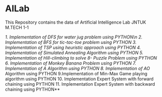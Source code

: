 # AILab
This Repository contains the data of Artificial Intelligence Lab JNTUK M.TECH 1-1


**1. Implementation of DFS for water jug problem using PYTHON\n
2. Implementation of BFS for tic-tac-toe problem using PYTHON
3. Implementation of TSP using heuristic approach using PYTHON
4. Implementation of Simulated Annealing Algorithm using PYTHON
5. Implementation of Hill-climbing to solve 8- Puzzle Problem using PYTHON
6. Implementation of Monkey Banana Problem using PYTHON
7. Implementation of A* Algorithm using PYTHON
8. Implementation of AO* Algorithm using PYTHON
9.Implementation of Min-Max Game playing algorithm using PYTHON
10. Implementation Expert System with forward chaining using PYTHON
11. Implementation Expert System with backward chaining using PYTHON**
